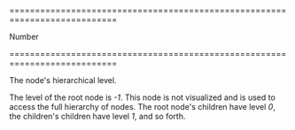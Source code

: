 ===========================================================================
<!--type-->Number<!--/type-->
===========================================================================

<!--shortDescription-->
The node's hierarchical level. 
<!--/shortDescription-->

<!--fullDescription-->
The level of the root node is *-1*. This node is not visualized and is used to access the full hierarchy of nodes. The root node's children have level *0*, the children's children have level *1*, and so forth.
<!--/fullDescription-->